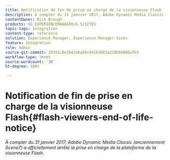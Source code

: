 ```yaml
---
title: Notification de fin de prise en charge de la visionneuse Flash
description: À compter du 31 janvier 2017, Adobe Dynamic Media Classic a officiellement arrêté la prise en charge de la plateforme de la visionneuse Flash.
contentOwner: Rick Brough
products: SG_EXPERIENCEMANAGER/6.5/SITES
topic-tags: integration
content-type: reference
solution: Experience Manager, Experience Manager Sites
feature: Integration
role: Admin
source-git-commit: 29391c8e3042a8a04c64165663a228bb4886afb5
workflow-type: tm+mt
source-wordcount: '38'
ht-degree: 100%

---
```


# Notification de fin de prise en charge de la visionneuse Flash{#flash-viewers-end-of-life-notice}

*À compter du 31 janvier 2017, Adobe Dynamic Media Classic (anciennement Scene7) a officiellement arrêté la prise en charge de la plateforme de la visionneuse Flash.*

<!-- *For more information about this important change, see the following FAQ website:*

[https://docs.adobe.com/content/docs/en/aem/6-1/administer/integration/marketing-cloud/scene7/flash-eol.html](https://docs.adobe.com/content/docs/en/aem/6-1/administer/integration/marketing-cloud/scene7/flash-eol.html). -->

